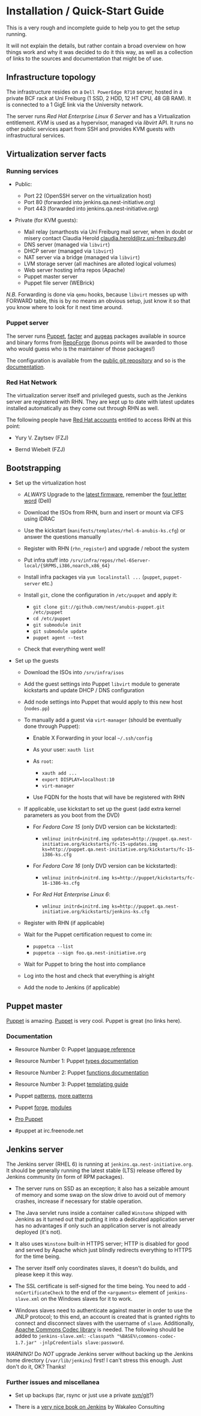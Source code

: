 Installation / Quick-Start Guide
================================

This is a very rough and incomplete guide to help you to get the setup running.

It will not explain the details, but rather contain a broad overview on how things work and why it was decided to do it this way, as well as a collection of links to the sources and documentation that might be of use.

Infrastructure topology
-----------------------

The infrastructure resides on a `Dell PowerEdge R710` server, hosted in a private BCF rack at Uni Freiburg (1 SSD, 2 HDD, 12 HT CPU, 48 GB RAM). It is connected to a 1 GigE link via the University network.

The server runs *Red Hat Enterprise Linux 6 Server* and has a Virtualization entitlement. _KVM_ is used as a hypervisor, managed via _libvirt_ API. It runs no other public services apart from SSH and provides KVM guests with infrastructural services.

Virtualization server facts
---------------------------

### Running services

- Public:
  
    + Port 22  (OpenSSH server on the virtualization host)
    + Port 80  (forwarded into jenkins.qa.nest-initiative.org)
    + Port 443 (forwarded into jenkins.qa.nest-initiative.org)
  
- Private (for KVM guests):
  
    + Mail relay (smarthosts via Uni Freiburg mail server, when in doubt or misery contact Claudia Herold <claudia.herold@rz.uni-freiburg.de>)
    + DNS server (managed via `libvirt`)
    + DHCP server (managed via `libvirt`)
    + NAT server via a bridge (managed via `libvirt`)
    + LVM storage server (all machines are alloted logical volumes)
    + Web server hosting infra repos (Apache)
    + Puppet master server
    + Puppet file server (WEBrick)

*N.B.* Forwarding is done via `qemu` hooks, because `libvirt` messes up with FORWARD table, this is by no means an obvious setup, just know it so that you know where to look for it next time around.

### Puppet server

The server runs [Puppet][pkg-puppet], [facter][pkg-facter] and [augeas][pkg-augeas] packages available in source and binary forms from [RepoForge][repoforge] (bonus points will be awarded to those who would guess who is the maintainer of those packages!)

  [repoforge]: https://github.com/repoforge/rpms
  [pkg-puppet]: http://pkgs.repoforge.org/puppet/
  [pkg-facter]: http://pkgs.repoforge.org/facter/
  [pkg-augeas]: http://pkgs.repoforge.org/augeas/

The configuration is available from the [public git repository][anubis-puppet] and so is the [documentation][anubis-docs].

  [anubis-docs]: http://git.zaytsev.net/?p=anubis-docs.git;a=summary
  [anubis-puppet]: http://git.zaytsev.net/?p=anubis-puppet.git;a=summary

### Red Hat Network

The virtualization server itself and privileged guests, such as the Jenkins server are registered with RHN. They are kept up to date with latest updates installed automatically as they come out through RHN as well.

The following people have [Red Hat accounts][redhat-account] entitled to access RHN at this point:

- Yury V. Zaytsev (FZJ)
- Bernd Wiebelt (FZJ)

  [redhat-account]: https://www.redhat.com/wapps/ugc

Bootstrapping
-------------

- Set up the virtualization host
  
    + *ALWAYS* Upgrade to the [latest firmware][dell-firmware], remember the [four letter word][ssd-woes] (Dell)
  
    + Download the ISOs from RHN, burn and insert or mount via CIFS using iDRAC
    + Use the kickstart (`manifests/templates/rhel-6-anubis-ks.cfg`) or answer the questions manually
    + Register with RHN (`rhn_register`) and upgrade / reboot the system
    + Put infra stuff into `/srv/infra/repos/rhel-6Server-local/{SRPMS,i386,noarch,x86_64}`
    + Install infra packages via `yum localinstall ...` (`puppet`, `puppet-server` etc.)
  
    + Install `git`, clone the configuration in `/etc/puppet` and apply it:
        * `git clone git://github.com/nest/anubis-puppet.git /etc/puppet`
        * `cd /etc/puppet`
        * `git submodule init`
        * `git submodule update`
        * `puppet agent --test`
  
    + Check that everything went well!
  
  [dell-firmware]: http://yury.zaytsev.net/press/2011/06/04/dell-poweredge-r710-firmware.html
  [ssd-woes]: http://yury.zaytsev.net/press/2011/06/07/minimum-io-size-and-buggy-firmware.html

- Set up the guests
  
    + Download the ISOs into `/srv/infra/isos`
  
    + Add the guest settings into Puppet `libvirt` module to generate kickstarts and update DHCP / DNS configuration
  
    + Add node settings into Puppet that would apply to this new host (`nodes.pp`)
  
    + To manually add a guest via `virt-manager` (should be eventually done through Puppet):
  
        * Enable X Forwarding in your local `~/.ssh/config`
  
        * As your user: `xauth list`
  
        * As `root`: 
            - `xauth add ...`
            - `export DISPLAY=localhost:10`
            - `virt-manager`
  
        * Use FQDN for the hosts that will have be registered with RHN
  
    + If applicable, use kickstart to set up the guest (add extra kernel parameters as you boot from the DVD)
  
        * For _Fedora Core 15_ (only DVD version can be kickstarted):
            - `vmlinuz initrd=initrd.img updates=http://puppet.qa.nest-initiative.org/kickstarts/fc-15-updates.img ks=http://puppet.qa.nest-initiative.org/kickstarts/fc-15-i386-ks.cfg`
  
        * For _Fedora Core 16_ (only DVD version can be kickstarted):
            - `vmlinuz initrd=initrd.img ks=http://puppet/kickstarts/fc-16-i386-ks.cfg`
  
        * For _Red Hat Enterprise Linux 6_:
            - `vmlinuz initrd=initrd.img ks=http://puppet.qa.nest-initiative.org/kickstarts/jenkins-ks.cfg`
  
    + Register with RHN (if applicable)
  
    + Wait for the Puppet certification request to come in:
  
        * `puppetca --list`
        * `puppetca --sign foo.qa.nest-initiative.org`
  
    + Wait for Puppet to bring the host into compliance
  
    + Log into the host and check that everything is alright
  
    + Add the node to Jenkins (if applicable)

Puppet master
-------------

[Puppet][puppet-site] is amazing. [Puppet][puppet-github] is very cool. Puppet is great (no links here).

  [puppet-site]: http://www.puppetlabs.com/
  [puppet-github]: https://github.com/puppetlabs/

### Documentation

- Resource Number 0: Puppet [language reference][puppet-language]
- Resource Number 1: Puppet [types documentation][puppet-types]
- Resource Number 2: Puppet [functions documentation][puppet-functions]
- Resource Number 3: Puppet [templating guide][puppet-templates]
- Puppet [patterns][puppet-patterns-1], [more patterns][puppet-patterns-2]
- Puppet [forge][puppet-forge], [modules][puppet-modules]
- [Pro Puppet][puppet-book]
- #puppet at irc.freenode.net

  [puppet-language]: http://docs.puppetlabs.com/guides/language_guide.html
  [puppet-types]: http://docs.puppetlabs.com/references/stable/type.html
  [puppet-functions]: http://docs.puppetlabs.com/references/stable/function.html
  [puppet-templates]: http://docs.puppetlabs.com/guides/templating.html
  [puppet-patterns-1]: http://projects.puppetlabs.com/projects/puppet/wiki/Puppet_Patterns
  [puppet-patterns-2]: http://projects.puppetlabs.com/projects/puppet/wiki/Patterns
  [puppet-forge]: http://forge.puppetlabs.com/
  [puppet-modules]: http://projects.puppetlabs.com/projects/puppet/wiki/Puppet_Modules
  [puppet-book]: http://www.apress.com/9781430230571

Jenkins server
--------------

The Jenkins server (RHEL 6) is running at `jenkins.qa.nest-initiative.org`. It should be generally running the latest stable (LTS) release offered by Jenkins community (in form of RPM packages).

- The server runs on SSD as an exception; it also has a seizable amount of memory and some swap on the slow drive to avoid out of memory crashes, increase if necessary for stable operation.

- The Java servlet runs inside a container called `Winstone` shipped with Jenkins as it turned out that putting it into a dedicated application server has no advantages if only such an application server is not already deployed (it's not).

- It also uses `Winstone` built-in HTTPS server; HTTP is disabled for good and served by Apache which just blindly redirects everything to HTTPS for the time being.

- The server itself only coordinates slaves, it doesn't do builds, and please keep it this way.

- The SSL certificate is self-signed for the time being. You need to add `-noCertificateCheck` to the end of the `<arguments>` element of `jenkins-slave.xml` on the Windows slaves for it to work.

- Windows slaves need to authenticate against master in order to use the JNLP protocol; to this end, an account is created that is granted rights to connect and disconnect slaves with the username of `slave`. Additionally, [Apache Commons Codec library][apache-commons] is needed. The following should be added to `jenkins-slave.xml`: `-classpath "%BASE%\commons-codec-1.7.jar" -jnlpCredentials slave:password`.

  [apache-commons]: http://commons.apache.org/codec/download_codec.cgi

*WARNING!* Do _NOT_ upgrade Jenkins server without backing up the Jenkins home directory (`/var/lib/jenkins`) first! I can't stress this enough. Just don't do it, OK? Thanks!

### Further issues and miscellanea

- Set up backups (tar, rsync or just use a private [svn/git][jenkins-backups]?)

  [jenkins-backups]: http://jenkins-ci.org/content/keeping-your-configuration-and-data-subversion

- There is a [very nice book on Jenkins][jenkins-book] by Wakaleo Consulting

  [jenkins-book]: http://www.wakaleo.com/books/jenkins-the-definitive-guide

